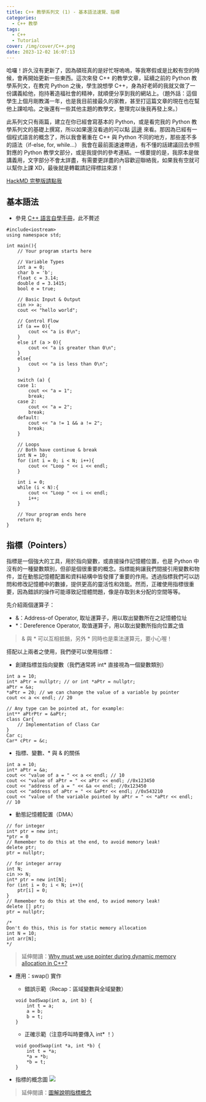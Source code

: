 ```yaml
---
title: C++ 教學系列文 (1) - 基本語法速覽、指標
categories:
  - C++ 教學
tags:
  - C++
  - Tutorial
cover: /img/cover/C++.png
date: 2023-12-02 16:07:13
---
```



哈囉！許久沒有更新了，因為碩班真的是好忙呀嗚嗚，等我寒假或是比較有空的時候，會再開始更新一些東西。這次來發 C++ 的教學文章，延續之前的 Python 教學系列文，在教完 Python 之後，學生說想學 C++，身為好老師的我就又做了一份講義給他，抱持著造福社會的精神，就順便分享到我的網站上。（題外話：這個學生上個月剛教滿一年，也是我目前接最久的家教，甚至打這篇文章的現在也在幫他上課哈哈。之後還有一些其他主題的教學文，整理完以後我再發上來。）

此系列文只有兩篇，建立在你已經會寫基本的 Python，或是看完我的 Python 教學系列文的基礎上撰寫，所以如果還沒看過的可以點 [這邊](https://jackchen890311.github.io/categories/Python-%E6%95%99%E5%AD%B8/) 來看。那因為已經有一個程式語言的概念了，所以我會著重在 C++ 與 Python 不同的地方，那些差不多的語法（if-else, for, while...） 我會在最前面速速帶過，有不懂的話建議回去參照對應的 Python 教學文部分，或是我提供的參考連結。一樣要提的是，我原本是做講義用，文字部分不會太詳盡，有需要更詳盡的內容歡迎聯絡我，如果我有空就可以幫你上課 XD，最後就是轉載請記得標註來源！

[HackMD 完整版請點我](https://hackmd.io/C7kIxIuJQImM_x64fhuM_A?view)

## 基本語法
 - 參見 [C++ 語言自學手冊](https://cpp.enmingw32.dev/)，此不贅述
```cpp=
#include<iostream>
using namespace std;

int main(){
    // Your program starts here
    
    // Variable Types
    int a = 0;
    char b = 'b';
    float c = 3.14;
    double d = 3.1415;
    bool e = true;
    
    // Basic Input & Output
    cin >> a;
    cout << "hello world";
    
    // Control Flow
    if (a == 0){
        cout << "a is 0\n";
    }
    else if (a > 0){
        cout << "a is greater than 0\n";
    }
    else{
        cout << "a is less than 0\n";
    }
    
    switch (a) {
    case 1:
        cout << "a = 1";
        break;
    case 2:
        cout << "a = 2";
        break;
    default:
        cout << "a != 1 && a != 2";
        break;
    }
    
    // Loops
    // Both have continue & break
    int N = 10;
    for (int i = 0; i < N; i++){
        cout << "Loop " << i << endl;
    }
    
    int i = 0;
    while (i < N):{
        cout << "Loop " << i << endl;
        i++;
    }
    
    // Your program ends here
    return 0;
}
```


## 指標（Pointers）
指標是一個強大的工具，用於指向變數，或直接操作記憶體位置，也是 Python 中沒有的一種變數類別，但卻是個很重要的概念。指標能夠讓我們間接引用變數和物件，並在動態記憶體配置和資料結構中皆發揮了重要的作用。透過指標我們可以訪問和修改記憶體中的數據，提供更高的靈活性和效能。然而，正確使用指標很重要，因為錯誤的操作可能導致記憶體問題，像是存取到未分配的空間等等。

先介紹兩個運算子：
- &：Address-of Operator, 取址運算子，用以取出變數所在之記憶體位址
- \*：Dereference Operator, 取值運算子，用以取出變數所指向位置之值

> & 與 \* 可以互相抵銷，另外 \* 同時也是乘法運算元，要小心喔！

搭配以上兩者之使用，我們便可以使用指標：
- 創建指標並指向變數（我們通常將 int* 直接視為一個變數類別） 
```cpp=
int a = 10;
int* aPtr = nullptr; // or int *aPtr = nullptr;
aPtr = &a;
*aPtr = 20; // we can change the value of a variable by pointer
cout << a << endl; // 20

// Any type can be pointed at, for example:
int** aPtrPtr = &aPtr;
class Car{
    // Implementation of Class Car
}
Car c;
Car* cPtr = &c;
```

- 指標、變數、* 與 & 的關係
```cpp=
int a = 10;
int* aPtr = &a;
cout << "value of a = " << a << endl; // 10
cout << "value of aPtr = " << aPtr << endl; //0x123450
cout << "address of a = " << &a << endl; //0x123450
cout << "address of aPtr = " << &aPtr << endl; //0x543210
cout << "value of the variable pointed by aPtr = " << *aPtr << endl; // 10
```
<!-- ![](https://hackmd.io/_uploads/Sy31aVCS2.png) -->

- 動態記憶體配置（DMA）
```cpp=
// for integer
int* ptr = new int;
*ptr = 0
// Remember to do this at the end, to avoid memory leak!
delete ptr;
ptr = nullptr;
```
```cpp=
// for integer array
int N;
cin >> N;
int* ptr = new int[N];
for (int i = 0; i < N; i++){
    ptr[i] = 0;
}
// Remember to do this at the end, to aviod memory leak!
delete [] ptr;
ptr = nullptr;

/* 
Don't do this, this is for static memory allocation
int N = 10;
int arr[N];
*/
```
> 延伸閱讀：[Why must we use pointer during dynamic memory allocation in C++?](https://qr.ae/pyFiAo)

- 應用：swap() 實作
    - 錯誤示範（Recap：區域變數與全域變數）
    ```cpp=
    void badSwap(int a, int b) {
        int t = a;
        a = b;
        b = t;
    }
    ```
    - 正確示範（注意呼叫時要傳入 int* ！）
    ```cpp=
    void goodSwap(int *a, int *b) {
        int t = *a;
        *a = *b;
        *b = t;
    }
    ```

- 指標的概念圖
![](https://hackmd.io/_uploads/S11bK4Arh.png)

> 延伸閱讀：[圖解說明指標概念](https://husking-studio.com/cpp-pointer-tutorial/)
